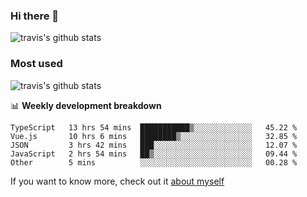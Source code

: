### Hi there 👋

<!--
**HondryTravis/HondryTravis** is a ✨ _special_ ✨ repository because its `README.md` (this file) appears on your GitHub profile.

Here are some ideas to get you started:

- 🔭 I’m currently working on ...
- 🌱 I’m currently learning ...
- 👯 I’m looking to collaborate on ...
- 🤔 I’m looking for help with ...
- 💬 Ask me about ...
- 📫 How to reach me: ...
- 😄 Pronouns: ...
- ⚡ Fun fact: ...
-->

![travis's github stats](https://github-readme-stats.vercel.app/api?username=HondryTravis&hide=stars)
### Most used
![travis's github stats](https://github-readme-stats.anuraghazra1.vercel.app/api/top-langs/?username=HondryTravis&layout=compact&hide_title=true)

📊 **Weekly development breakdown**

<!--START_SECTION:waka-->

```text
TypeScript   13 hrs 54 mins  ███████████▒░░░░░░░░░░░░░   45.22 %
Vue.js       10 hrs 6 mins   ████████▒░░░░░░░░░░░░░░░░   32.85 %
JSON         3 hrs 42 mins   ███░░░░░░░░░░░░░░░░░░░░░░   12.07 %
JavaScript   2 hrs 54 mins   ██▒░░░░░░░░░░░░░░░░░░░░░░   09.44 %
Other        5 mins          ░░░░░░░░░░░░░░░░░░░░░░░░░   00.28 %
```

<!--END_SECTION:waka-->

If you want to know more, check out it [about myself](https://hondrytravis.github.io/)
